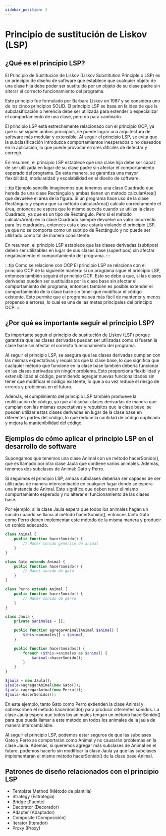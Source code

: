 ```yaml
---
sidebar_position: 3
---
```


# Principio de sustitución de Liskov (LSP)

## ¿Qué es el principio LSP?

 El Principio de Sustitución de Liskov (Liskov Substitution Principle o LSP) es un principio de diseño de software que establece que cualquier objeto de una clase hija debe poder ser sustituido por un objeto de su clase padre sin alterar el correcto funcionamiento del programa.

Este principio fue formulado por Barbara Liskov en 1987 y se considera uno de los cinco principios SOLID. El principio LSP se basa en la idea de que la subclasificación o herencia debe ser utilizada para extender o especializar el comportamiento de una clase, pero no para cambiarlo.

El principio LSP está estrechamente relacionado con el principio OCP, ya que si se siguen ambos principios, se puede lograr una arquitectura de software más modular y extensible. Al seguir el principio LSP, se evita que la subclasificación introduzca comportamientos inesperados o no deseados en la aplicación, lo que puede provocar errores difíciles de detectar y corregir.

En resumen, el principio LSP establece que una clase hija debe ser capaz de ser utilizada en lugar de su clase padre sin afectar el comportamiento esperado del programa. De esta manera, se garantiza una mayor flexibilidad, modularidad y escalabilidad en el diseño de software.

:::tip Ejemplo sencillo
Imaginemos que tenemos una clase Cuadrado que hereda de una clase Rectángulo y ambas tienen un método calcularArea() que devuelve el área de la figura. Si un programa hace uso de la clase Rectángulo y espera que su método calcularArea() calcule correctamente el área, entonces se espera que lo mismo suceda cuando se utiliza la clase Cuadrado, ya que es un tipo de Rectángulo. Pero si el método calcularArea() en la clase Cuadrado siempre devuelve un valor incorrecto para los cuadrados, entonces esta clase estaría violando el principio LSP, ya que no se comporta como un subtipo de Rectángulo y no puede ser utilizado como tal de manera consistente.

En resumen, el principio LSP establece que las clases derivadas (subtipos) deben ser utilizables en lugar de sus clases base (supertipos) sin afectar negativamente el comportamiento del programa.
:::

:::tip Como se relacione con OCP
El principio LSP se relaciona con el principio OCP de la siguiente manera: si un programa sigue el principio LSP, entonces también seguirá el principio OCP. Esto se debe a que, si las clases derivadas pueden ser sustituidas por la clase base sin afectar el comportamiento del programa, entonces también es posible extender el comportamiento de la clase base sin tener que modificar el código existente. Esto permite que el programa sea más fácil de mantener y menos propenso a errores, lo cual es una de las metas principales del principio OCP.
:::

## ¿Por qué es importante seguir el principio LSP?

Es importante seguir el principio de sustitución de Liskov (LSP) porque garantiza que las clases derivadas puedan ser utilizadas como si fueran la clase base sin afectar el correcto funcionamiento del programa.

Al seguir el principio LSP, se asegura que las clases derivadas cumplan con las mismas expectativas y requisitos que la clase base, lo que significa que cualquier método que funcione en la clase base también debería funcionar en las clases derivadas sin ningún problema. Esto proporciona flexibilidad y extensibilidad al código, permitiendo agregar nuevas funcionalidades sin tener que modificar el código existente, lo que a su vez reduce el riesgo de errores y problemas en el futuro.

Además, el cumplimiento del principio LSP también promueve la reutilización de código, ya que al diseñar clases derivadas de manera que cumplan con las mismas expectativas y requisitos que la clase base, se pueden utilizar estas clases derivadas en lugar de la clase base en diferentes partes del código, lo que reduce la cantidad de código duplicado y mejora la mantenibilidad del código.

## Ejemplos de cómo aplicar el principio LSP en el desarrollo de software

Supongamos que tenemos una clase Animal con un método hacerSonido(), que es llamado por otra clase Jaula que contiene varios animales. Además, tenemos dos subclases de Animal: Gato y Perro.

Si seguimos el principio LSP, ambas subclases deberían ser capaces de ser utilizadas de manera intercambiable en cualquier lugar donde se espera una instancia de Animal. Esto significa que deben tener el mismo comportamiento esperado y no alterar el funcionamiento de las clases base.

Por ejemplo, si la clase Jaula espera que todos los animales hagan un sonido cuando se llama al método hacerSonido(), entonces tanto Gato como Perro deben implementar este método de la misma manera y producir un sonido adecuado.

```php
class Animal {
    public function hacerSonido() {
        // Hacer sonido genérico de animal
    }
}

class Gato extends Animal {
    public function hacerSonido() {
        // Hacer sonido de gato
    }
}

class Perro extends Animal {
    public function hacerSonido() {
        // Hacer sonido de perro
    }
}

class Jaula {
    private $animales = [];

    public function agregarAnimal(Animal $animal) {
        $this->animales[] = $animal;
    }

    public function hacerSonidos() {
        foreach ($this->animales as $animal) {
            $animal->hacerSonido();
        }
    }
}

$jaula = new Jaula();
$jaula->agregarAnimal(new Gato());
$jaula->agregarAnimal(new Perro());
$jaula->hacerSonidos();
```
En este ejemplo, tanto Gato como Perro extienden la clase Animal y sobrescriben el método hacerSonido() para producir diferentes sonidos. La clase Jaula espera que todos los animales tengan un método hacerSonido() para que pueda llamar a este método en todos los animales de la jaula de manera intercambiable.

Al seguir el principio LSP, podemos estar seguros de que las subclases Gato y Perro se comportarán como Animal y no causarán problemas en la clase Jaula. Además, si queremos agregar más subclases de Animal en el futuro, podemos hacerlo sin modificar la clase Jaula ya que las subclases implementarán el mismo método hacerSonido() de la clase base Animal.

## Patrones de diseño relacionados con el principio LSP

- Template Method (Método de plantilla)
- Strategy (Estrategia)
- Bridge (Puente)
- Decorator (Decorador)
- Adapter (Adaptador)
- Composite (Composición)
- Iterator (Iterador)
- Proxy (Proxy)




